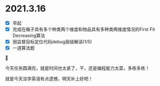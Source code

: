 # 2021.3.16

- [x] 早起
- [x] 完成在箱子具有多个种类两个维度和物品具有多种类两维度情况的First Fit Decreasing算法
- [x] 弱监督目标定位代码debug层级解读(1/5)
- [x] 一道算法题



今天任务圆满完，就是时间也太紧了，干，还是编程能力太菜，多练多练！

就是今天没学英语有点遗憾，明天补上好吧！

